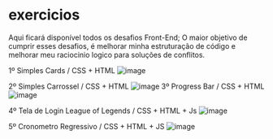 # exercicios
Aqui ficará disponível todos os desafios Front-End;
O maior objetivo de cumprir esses desafios, é melhorar minha estruturação de código e melhorar meu raciocinio logico para soluções de conflitos.

1º Simples Cards / CSS + HTML
![image](https://github.com/matheus2997/desafios-frontend/assets/127162613/bd9cc328-f51a-4437-b851-39d72b26d022)

2º Simples Carrossel / CSS + HTML
![image](https://github.com/matheus2997/desafios-frontend/assets/127162613/479ee04f-3dcc-45b9-bcb6-b246e0aceb89)
3º Progress Bar / CSS + HTML
![image](https://github.com/matheus2997/desafios-frontend/assets/127162613/30723bf3-9c30-4077-b868-9c3f20fd71ab)

4º Tela de Login League of Legends / CSS + HTML + Js
![image](https://github.com/matheus2997/desafios-frontend/assets/127162613/7bad65ca-fa5c-4c0d-8850-2fa8bc2c0a29)

5º Cronometro Regressivo / CSS + HTML + JS
![image](https://github.com/matheus2997/desafios-frontend/assets/127162613/0d13f5c5-1bd1-4e06-accb-fb146547a5e8)
